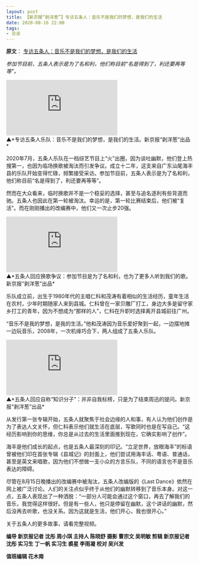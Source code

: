 ```yaml
---
layout: post
title: 【新京报“剥洋葱”】专访五条人：音乐不是我们的梦想，是我们的生活 
date: 2020-08-16 22:00
tags:
- 访谈
---
```


**原文**：
[专访五条人：音乐不是我们的梦想，是我们的生活](https://mp.weixin.qq.com/s/D7ep56O_AS-8FmgZgvWJgg)

*参加节目前，五条人表示是为了名和利，他们称目前“名是得到了，利还要再等等”。*

<div class="iframe-container">
<iframe class="responsive-iframe" src="https://v.qq.com/txp/iframe/player.html?vid=b3136n3t8us" frameborder="no" allowfullscreen="true"></iframe>
</div>
▲*专访五条人乐队：音乐不是我们的梦想，是我们的生活。新京报“剥洋葱”出品*  

  

2020年7月，五条人乐队在一档综艺节目上“火”出圈，因为谈吐幽默，他们登上热搜第一，也因为临场换歌被淘汰而引发争议。成立十二年，这支来自广东汕尾海丰县的乐队开始变得忙碌，频繁接受采访。参加节目前，五条人表示是为了名和利，他们称目前“名是得到了，利还要再等等”。

  

然而在大众看来，临时换歌并不是一个稳妥的选择，甚至与追名逐利有些背道而驰。五条人也因此在第一轮被淘汰。幸运的是，第一轮比赛结束后，他们被“复活”。而在刚刚播出的改编赛中，他们又一次止步20强。


<div class="iframe-container">
<iframe class="responsive-iframe" src="https://v.qq.com/txp/iframe/player.html?vid=l3136u39fut" frameborder="no" allowfullscreen="true"></iframe>
</div>
▲*五条人回应换歌争议：参加节目是为了名和利，也为了更多人听到我们的歌。新京报“剥洋葱”出品* 

  

乐队成立前，出生于1980年代的主唱仁科和茂涛有着相似的生活经历，童年生活在农村，少年时期随家人来到县城。仁科曾在一家贝雕厂打工，身边大多是留守家乡打工的青年，因为不想成为“那样的人”，仁科在升职时选择离开县城前往广州。

  

“音乐不是我的梦想，是我的生活。”他和茂涛因为音乐爱好聚到一起，一边摆地摊一边玩音乐，2008年，一次机缘巧合下，两人组成了五条人乐队。

<div class="iframe-container">
<iframe class="responsive-iframe" src="https://v.qq.com/txp/iframe/player.html?vid=d31369v47cn" frameborder="no" allowfullscreen="true"></iframe>
</div>
▲*五条人回应自称“知识分子”：并非自我标榜，只是为了结束周迅的提问。新京报“剥洋葱”出品* 

  

从发行第一张专辑开始，五条人就聚焦于社会边缘的人和事，有人认为他们创作是为了表达人文关怀，但仁科表示他们就生活在底层，写歌同时也是在写自己。“这经历影响到你的思维，你总是从过去的生活里面推到现在，它确实影响了创作”。  

  

海丰是他们成长的起点，也是五条人最深刻的印记。“立足世界，放眼海丰”的标语曾被他们印在首张专辑《县城记》的封面上，他们尝试用海丰话、粤语、普通话，甚至是英文来唱歌，因为他们不想做一支小众的方言乐队，不同的语言也不是音乐表达的障碍。

  

尽管在8月15日晚播出的改编赛中被淘汰，五条人改编版的《Last Dance》依然在网上被广泛讨论。人们的关注点似乎终于从他们的幽默转移到了音乐本身。对这一点，五条人表现出了一种洒脱：“一部分人可能会通过这个窗口，再去了解我们的音乐，我觉得这样很好。但是有一些人，他只是停留在幽默，这个讲话的幽默，然后没再去听歌，也没关系。因为这就是生活，他们开心，我也很开心。”

  

关于五条人的更多故事，请看完整视频。

  

**编导 新京报记者 沈彤 周小琪 主持人 陈晓舒 摄影 曹宗文 吴明敏 剪辑 新京报记者 沈彤 实习生 丁一帆 实习生 裘星 李雨凝 校对 吴兴发**

****值班编辑 花木南****

